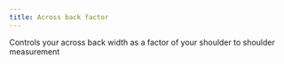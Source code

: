 ```yaml
---
title: Across back factor
---
```


Controls your across back width as a factor of your shoulder to shoulder measurement